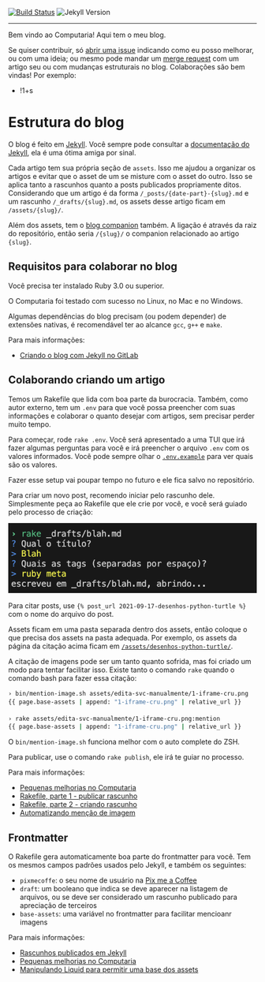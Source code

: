 [![Build Status](https://gitlab.com/computaria/blog/badges/master/pipeline.svg)](https://gitlab.com/computaria/blog/-/pipelines?ref=master)
![Jekyll Version](https://img.shields.io/gem/v/jekyll.svg)

---

Bem vindo ao Computaria! Aqui tem o meu blog.

Se quiser contribuir, só [abrir uma issue](../../issues) indicando como eu posso melhorar,
ou com uma ideia; ou mesmo pode mandar um [merge request](../../merge_request) com um artigo
seu ou com mudanças estruturais no blog. Colaborações são bem vindas! Por exemplo:

- !1+s

# Estrutura do blog

O blog é feito em [Jekyll](http://jekyllrb.com/). Você sempre pode consultar
a [documentação do Jekyll](https://jekyllrb.com/docs/home/), ela é uma ótima amiga por sinal.

Cada artigo tem sua própria seção de `assets`. Isso me ajudou a organizar os artigos e
evitar que o asset de um se misture com o asset do outro. Isso se aplica tanto a
rascunhos quanto a posts publicados propriamente ditos. Considerando que um artigo
é da forma `/_posts/{date-part}-{slug}.md` e um rascunho `/_drafts/{slug}.md`,
os assets desse artigo ficam em `/assets/{slug}/`.

Além dos assets, tem o [blog companion](https://gitlab.com/computaria/blog-companion) também.
A ligação é através da raiz do repositório, então seria `/{slug}/` o companion relacionado
ao artigo `{slug}`.

## Requisitos para colaborar no blog

Você precisa ter instalado Ruby 3.0 ou superior.

O Computaria foi testado com sucesso no Linux, no Mac e no Windows.

Algumas dependências do blog precisam (ou podem depender) de extensões nativas, é recomendável
ter ao alcance `gcc`, `g++` e `make`.

Para mais informações:

- [Criando o blog com Jekyll no GitLab](https://computaria.gitlab.io/blog/2021/08/30/criando-blog-jekyll)

## Colaborando criando um artigo

Temos um Rakefile que lida com boa parte da burocracia. Também, como autor externo,
tem um `.env` para que você possa preencher com suas informações e colaborar o
quanto desejar com artigos, sem precisar perder muito tempo.

Para começar, rode `rake .env`. Você será apresentado a uma TUI que irá fazer
algumas perguntas para você e irá preencher o arquivo `.env` com os
valores informados. Você pode sempre olhar o [`.env.example`](.env.example)
para ver quais são os valores.

Fazer esse setup vai poupar tempo no futuro e ele fica salvo no repositório.

Para criar um novo post, recomendo iniciar pelo rascunho dele.
Simplesmente peça ao Rakefile que ele crie por você, e você será guiado
pelo processo de criação:

![Criando um post com rake](/assets/little-improves/rake-blah.md.png)

Para citar posts, use `{% post_url 2021-09-17-desenhos-python-turtle %}` com
o nome do arquivo do post.

Assets ficam em uma pasta separada dentro dos assets, então coloque o que
precisa dos assets na pasta adequada. Por exemplo, os assets da página
da citação acima ficam em
[`/assets/desenhos-python-turtle/`](/assets/desenhos-python-turtle/).

A citação de imagens pode ser um tanto quanto sofrida, mas foi criado
um modo para tentar facilitar isso. Existe tanto o comando `rake`
quando o comando bash para fazer essa citação:

```bash
› bin/mention-image.sh assets/edita-svc-manualmente/1-iframe-cru.png
{{ page.base-assets | append: "1-iframe-cru.png" | relative_url }}

› rake assets/edita-svc-manualmente/1-iframe-cru.png:mention        
{{ page.base-assets | append: "1-iframe-cru.png" | relative_url }}
```

O `bin/mention-image.sh` funciona melhor com o auto complete do ZSH.

Para publicar, use o comando `rake publish`, ele irá te guiar no processo.

Para mais informações:

- [Pequenas melhorias no Computaria][little-improves]
- [Rakefile, parte 1 - publicar rascunho](https://computaria.gitlab.io/blog/2023/01/06/rakefile-publish-draft)
- [Rakefile, parte 2 - criando rascunho](https://computaria.gitlab.io/blog/2023/12/30/rakefile-create-draft)
- [Automatizando menção de imagem](https://computaria.gitlab.io/blog/2022/10/19/automatizando-mencao-imagem)

## Frontmatter

O Rakefile gera automaticamente boa parte do frontmatter para você. Tem os mesmos
campos padrões usados pelo Jekyll, e também os seguintes:

- `pixmecoffe`: o seu nome de usuário na [Pix me a Coffee](https://www.pixme.bio)
- `draft`: um booleano que indica se deve aparecer na listagem de arquivos,
  ou se deve ser considerado um rascunho publicado para apreciação de terceiros
- `base-assets`: uma variável no frontmatter para facilitar mencioanr imagens

Para mais informações:

- [Rascunhos publicados em Jekyll](https://computaria.gitlab.io/blog/2022/10/26/public-draft)
- [Pequenas melhorias no Computaria][little-improves]
- [Manipulando Liquid para permitir uma base dos assets](https://computaria.gitlab.io/blog/2021/09/12/base-assets)

[little-improves]: https://computaria.gitlab.io/blog/2024/04/09/little-improves